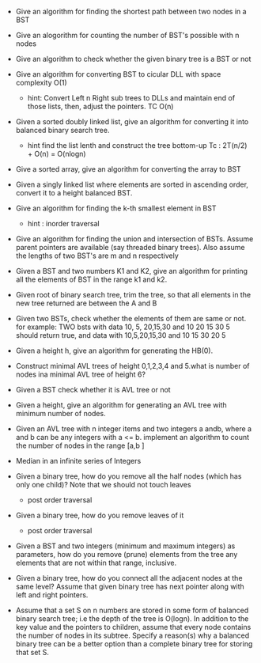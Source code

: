 - Give an algorithm for finding the shortest path between two nodes in a BST

- Give an alogorithm for counting the number of BST's possible with n nodes

- Give an algorithm to check whether the given binary tree is a BST or not

- Give an algorithm for converting BST to cicular DLL with space complexity O(1)
  * hint: Convert Left n Right sub trees to DLLs and maintain end of those lists, then, adjust the pointers. TC O(n)

- Given a sorted doubly linked list, give an algorithm for converting it into balanced binary search tree.
	* hint find the list lenth and construct the tree bottom-up
	Tc : 2T(n/2) + O(n) = O(nlogn)

- Give a sorted array, give an algorithm for converting the array to BST

- Given a singly linked list where elements are sorted in ascending order, convert it to a height balanced BST.

- Give an algorithm for finding the k-th smallest element in BST
  * hint : inorder traversal

- Give an algorithm for finding the union and intersection of BSTs. Assume parent pointers are available (say threaded binary trees). Also assume the lengths of two BST's are m and n respectively

- Given a BST and two numbers K1 and K2, give an algorithm for printing all the elements of BST in the range k1 and k2.

- Given root of binary search tree, trim the tree, so that all elements in the new tree returned are between the A and B

- Given two BSTs, check whether the elements of them are same or not. for example: TWO bsts with data 10, 5, 20,15,30 and 10 20 15 30 5 should return true, and data with 10,5,20,15,30 and 10 15 30 20 5

- Given a height h, give an algorithm for generating the HB(0).

- Construct minimal AVL trees of height 0,1,2,3,4 and 5.what is number of nodes ina minimal AVL tree of height 6?

- Given a BST check whether it is AVL tree or not
- Given a height, give an algorithm for generating an AVL tree with minimum number of nodes.

- Given an AVL tree with n integer items and two integers a andb, where a and b can be any integers with a <= b. implement an algorithm to count the number of nodes in the range [a,b ]

- Median in an infinite series of Integers

- Given a binary tree, how do you remove all the half nodes (which has only one child)? Note that we should not touch leaves
  * post order traversal

- Given a binary tree, how do you remove leaves of it
  * post order traversal

- Given a BST and two integers (minimum and maximum integers) as parameters, how do you remove (prune) elements from the tree any elements that are not within that range, inclusive.

- Given a binary tree, how do you connect all the adjacent nodes at the same level? Assume that given binary tree has next pointer along with left and right pointers.


- Assume that a set S on n numbers are stored in some form of balanced binary search tree; i.e the depth of the tree is O(logn). In addition to the key value and the pointers to children, assume that every node contains the number of nodes in its subtree. Specify a reason(s) why a balanced binary tree can be a better option than a complete binary tree for storing that set S.